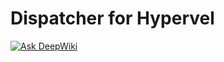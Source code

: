 Dispatcher for Hypervel
===

[![Ask DeepWiki](https://deepwiki.com/badge.svg)](https://deepwiki.com/hypervel/dispatcher)